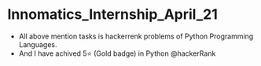 # Innomatics_Internship_April_21

 - All above mention tasks is hackerrenk problems of Python Programming Languages.
 - And I have achived 5⭐ (Gold badge) in Python @hackerRank
